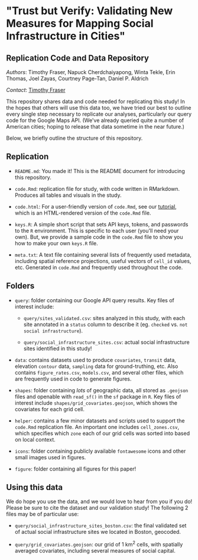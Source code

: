 # "Trust but Verify: Validating New Measures for Mapping Social Infrastructure in Cities"

## Replication Code and Data Repository

*Authors*: Timothy Fraser, Napuck Cherdchaiyapong, Winta Tekle, Erin Thomas, Joel Zayas, Courtney Page-Tan, Daniel P. Aldrich

*Contact*: [Timothy Fraser](https://github.com/timothyfraser)

This repository shares data and code needed for replicating this study! In the hopes that others will use this data too, we have tried our best to outline every single step necessary to replicate our analyses, particularly our query code for the Google Maps API. (We've already queried quite a number of American cities; hoping to release that data sometime in the near future.)

Below, we briefly outline the structure of this repository.

## Replication

- `README.md`: You made it! This is the README document for introducing this repository.

- `code.Rmd`: replication file for study, with code written in RMarkdown. Produces all tables and visuals in the study.

- `code.html`: For a user-friendly version of `code.Rmd`, see our [tutorial](https://timothyfraser.github.io/trust_but_verify/code), which is an HTML-rendered version of the `code.Rmd` file.

- `keys.R`: A simple short script that sets API keys, tokens, and passwords to the `R` environment. This is specific to each user (you'll need your own). But, we provide a sample code in the `code.Rmd` file to show you how to make your own `keys.R` file.

- `meta.txt`: A text file containing several lists of frequently used metadata, including spatial reference projections, useful vectors of `cell_id` values, etc. Generated in `code.Rmd` and frequently used throughout the code. 


## Folders

- `query`: folder containing our Google API query results. Key files of interest include:

  - `query/sites_validated.csv`: sites analyzed in this study, with each site annotated in a `status` column to describe it (eg. `checked` vs. `not social infrastructure`).
  
  - `query/social_infrastructure_sites.csv`: actual social infrastructure sites identified in this study!

- `data`: contains datasets used to produce `covariates`, `transit` data, elevation `contour` data, `sampling` data for ground-truthing, etc. Also contains `figure_rates.csv`, `models.csv`, and several other files, which are frequently used in code to generate figures.

- `shapes`: folder containing *lots* of geographic data, all stored as `.geojson` files and openable with `read_sf()` in the `sf` package in `R`. Key files of interest include `shapes/grid_covariates.geojson`, which shows the covariates for each grid cell.

- `helper`: contains a few minor datasets and scripts used to support the `code.Rmd` replication file. An important one includes `cell_zones.csv`, which specifies which `zone` each of our grid cells was sorted into based on local context.

- `icons`: folder containing publicly available `fontawesome` icons and other small images used in figures.

- `figure`: folder containing all figures for this paper!


## Using this data

We do hope you use the data, and we would love to hear from you if you do!
Please be sure to cite the dataset and our validation study!
The following 2 files may be of particular use:

- `query/social_infrastructure_sites_boston.csv`: the final validated set of actual social infrastructure sites we located in Boston, geocoded.

- `query/grid_covariates.geojson`: our grid of 1 km<sup>2</sup> cells, with spatially averaged covariates, including several measures of social capital.
